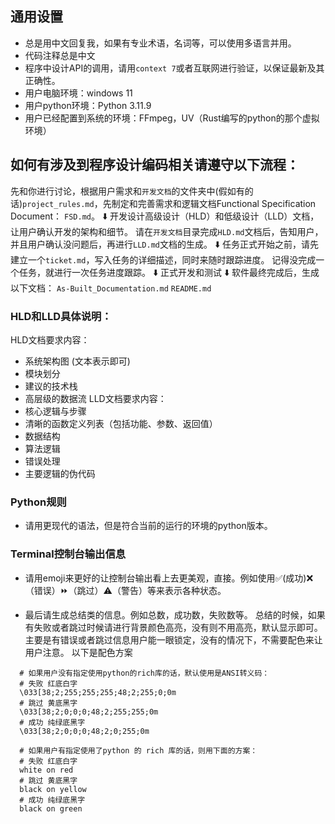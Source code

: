 ## 通用设置
- 总是用中文回复我，如果有专业术语，名词等，可以使用多语言并用。
- 代码注释总是中文
- 程序中设计API的调用，请用`context 7`或者互联网进行验证，以保证最新及其正确性。
- 用户电脑环境：windows 11
- 用户python环境：Python 3.11.9
- 用户已经配置到系统的环境：FFmpeg，UV（Rust编写的python的那个虚拟环境）

## 如何有涉及到程序设计编码相关请遵守以下流程：

先和你进行讨论，根据用户需求和`开发文档`的文件夹中(假如有的话)`project_rules.md`，先制定和完善需求和逻辑文档Functional Specification Document： `FSD.md`。
⬇️
开发设计高级设计（HLD）和低级设计（LLD）文档，让用户确认开发的架构和细节。
请在`开发文档`目录完成`HLD.md`文档后，告知用户，并且用户确认没问题后，再进行`LLD.md`文档的生成。
⬇️
任务正式开始之前，请先建立一个`ticket.md`，写入任务的详细描述，同时来随时跟踪进度。
记得没完成一个任务，就进行一次任务进度跟踪。
⬇️
正式开发和测试
⬇️
软件最终完成后，生成以下文档：
`As-Built_Documentation.md`
`README.md`

### HLD和LLD具体说明：
HLD文档要求内容：
- 系统架构图 (文本表示即可)
- 模块划分
- 建议的技术栈
- 高层级的数据流
LLD文档要求内容：
- 核心逻辑与步骤
- 清晰的函数定义列表（包括功能、参数、返回值）
- 数据结构
- 算法逻辑
- 错误处理
- 主要逻辑的伪代码

### Python规则
- 请用更现代的语法，但是符合当前的运行的环境的python版本。
### Terminal控制台输出信息
- 请用emoji来更好的让控制台输出看上去更美观，直接。例如使用✅(成功)❌（错误）⏩（跳过）⚠️（警告）等来表示各种状态。

- 最后请生成总结类的信息。例如总数，成功数，失败数等。
  总结的时候，如果有失败或者跳过时候请进行背景颜色高亮，没有则不用高亮，默认显示即可。
  主要是有错误或者跳过信息用户能一眼锁定，没有的情况下，不需要配色来让用户注意。
  以下是配色方案
```
  # 如果用户没有指定使用python的rich库的话，默认使用是ANSI转义码：
  # 失败 红底白字
  \033[38;2;255;255;255;48;2;255;0;0m
  # 跳过 黄底黑字
  \033[38;2;0;0;0;48;2;255;255;0m
  # 成功 纯绿底黑字
  \033[38;2;0;0;0;48;2;0;255;0m

  # 如果用户有指定使用了python 的 rich 库的话，则用下面的方案：
  # 失败 红底白字
  white on red
  # 跳过 黄底黑字
  black on yellow
  # 成功 纯绿底黑字
  black on green
```
